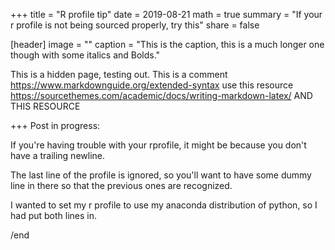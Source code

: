 +++ title = "R profile tip" date = 2019-08-21 math = true summary = "If your r profile is not being sourced properly, try this" share = false

[header] image = "" 
caption = "This is the caption, this is a much longer one though with some italics and Bolds."

This is a hidden page, testing out. This is a comment
https://www.markdownguide.org/extended-syntax use this resource
https://sourcethemes.com/academic/docs/writing-markdown-latex/ AND THIS RESOURCE

+++
Post in progress:

If you're having trouble with your rprofile, it might be because you don't have a trailing newline.

The last line of the profile is ignored, so you'll want to have some dummy line in there so that the previous ones are recognized.

I wanted to set my r profile to use my anaconda distribution of python, so I had put both lines in.

/end
